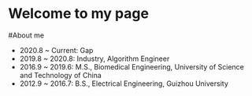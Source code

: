 # Welcome to my page


#About me
* 2020.8 ~ Current: Gap
* 2019.8 ~ 2020.8: Industry, Algorithm Engineer
* 2016.9 ~ 2019.6: M.S., Biomedical Engineering, University of Science and Technology of China
* 2012.9 ~ 2016.7: B.S., Electrical Engineering, Guizhou University
